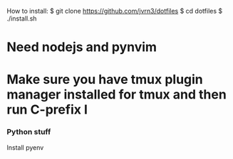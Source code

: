 How to install:
$ git clone https://github.com/jvrn3/dotfiles
$ cd dotfiles
$ ./install.sh


# Need nodejs and pynvim
# Make sure you have tmux plugin manager installed for tmux and then run C-prefix I


### Python stuff

Install pyenv

